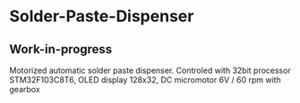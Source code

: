 # Solder-Paste-Dispenser

## __Work-in-progress__


Motorized automatic solder paste dispenser. 
Controled with 32bit processor STM32F103C8T6, 
OLED display 128x32, 
DC micromotor 6V / 60 rpm with gearbox


